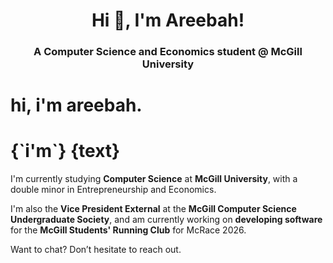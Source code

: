 <h1 align="center">Hi 👋, I'm Areebah!</h1>
<h3 align="center">A Computer Science and Economics student @ McGill University</h3>


  <h1>
    hi, i'm <span className="highlight">areebah.</span>
  </h1>
  <h1>
    {`i'm`} <span className="typed-text">{text}</span>
  </h1>
  <p>
    I'm currently studying <b>Computer Science</b> at <b>McGill University</b>,
    with a double minor in Entrepreneurship and Economics.
  </p>
  <p>
    I'm also the <b>Vice President External</b> at the <b>McGill Computer Science Undergraduate Society</b>,
    and am currently working on <b>developing software</b> for the <b>McGill Students' Running Club</b> for McRace 2026.
  </p>
  <p>Want to chat? Don’t hesitate to reach out.</p>





